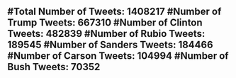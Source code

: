 #Total Number of Tweets: 1408217 
#Number of Trump Tweets: 667310
#Number of Clinton Tweets: 482839
#Number of Rubio Tweets: 189545
#Number of Sanders Tweets: 184466
#Number of Carson Tweets: 104994
#Number of Bush Tweets: 70352
---
